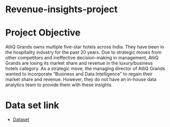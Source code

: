 # Revenue-insights-project
# Project Objective
AtliQ Grands owns multiple five-star hotels across India. They have been in the hospitality industry for the past 20 years. Due to strategic moves from other competitors and ineffective decision-making in management, AtliQ Grands are losing its market share and revenue in the luxury/business hotels category. As a strategic move, the managing director of AtliQ Grands wanted to incorporate “Business and Data Intelligence” to regain their market share and revenue. However, they do not have an in-house data analytics team to provide them with these insights.
# Data set link
- <a href="https://github.com/lakshminarayank519/Revenue-insights-project/blob/main/input-files-1%20(1).zip">Dataset</a>
